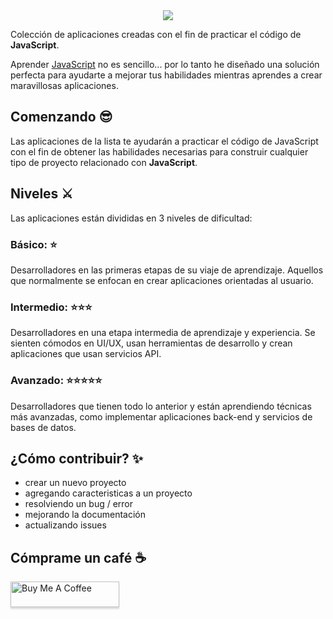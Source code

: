 <div align="center"><img src="https://raw.githubusercontent.com/hernandoabella/javascript-apps/master/images/js-apps-new-logo.png"></div>

Colección de aplicaciones creadas con el fin de practicar el código de <b>JavaScript</b>.

Aprender [JavaScript](https://developer.mozilla.org/es/docs/Web/JavaScript) no es sencillo... por lo tanto he diseñado una solución perfecta para ayudarte a mejorar tus habilidades mientras aprendes a crear maravillosas aplicaciones.

## Comenzando 😎

Las aplicaciones de la lista te ayudarán a practicar el código de JavaScript con el fin de obtener las habilidades necesarias para construir cualquier tipo de proyecto relacionado con <b>JavaScript</b>.

## Niveles ⚔️

Las aplicaciones están divididas en 3 niveles de dificultad:

### Básico: ⭐ <br>

Desarrolladores en las primeras etapas de su viaje de aprendizaje. Aquellos que normalmente se enfocan en crear aplicaciones orientadas al usuario.

### Intermedio: ⭐⭐⭐ <br>

Desarrolladores en una etapa intermedia de aprendizaje y experiencia. Se sienten cómodos en UI/UX, usan herramientas de desarrollo y crean aplicaciones que usan servicios API.

### Avanzado: ⭐⭐⭐⭐⭐ <br>

Desarrolladores que tienen todo lo anterior y están aprendiendo técnicas más avanzadas, como implementar aplicaciones back-end y servicios de bases de datos.

## ¿Cómo contribuir? ✨

- crear un nuevo proyecto
- agregando caracteristicas a un proyecto 
- resolviendo un bug / error
- mejorando la documentación
- actualizando issues


## Cómprame un café ☕

<a href="https://www.buymeacoffee.com/hernandoabella" target="_blank"><img src="https://www.buymeacoffee.com/assets/img/custom_images/orange_img.png" alt="Buy Me A Coffee" style="height: 41px !important;width: 174px !important;box-shadow: 0px 3px 2px 0px rgba(190, 190, 190, 0.5) !important;-webkit-box-shadow: 0px 3px 2px 0px rgba(190, 190, 190, 0.5) !important;" ></a>
